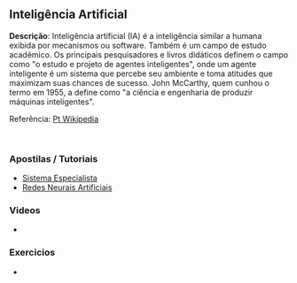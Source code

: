 ## Inteligência Artificial
<strong>Descrição</strong>: Inteligência artificial (IA) é a inteligência similar a humana exibida por mecanismos ou software. Também é um campo de estudo acadêmico. Os principais pesquisadores e livros didáticos definem o campo como "o estudo e projeto de agentes inteligentes", onde um agente inteligente é um sistema que percebe seu ambiente e toma atitudes que maximizam suas chances de sucesso. John McCarthy, quem cunhou o termo em 1955, a define como "a ciência e engenharia de produzir máquinas inteligentes".
<br/>

Referência: [Pt Wikipedia](http://pt.wikipedia.org/wiki/Intelig%C3%AAncia_artificial)

<br/>

### Apostilas / Tutoriais

- [Sistema Especialista](http://www.dee.ufma.br/~lpaucar/teaching/ia2000-1/cap4.html)
- [Redes Neurais Artificiais](http://www.din.uem.br/ia/neurais/)

### Videos

- []()

### Exercicios

- []()
